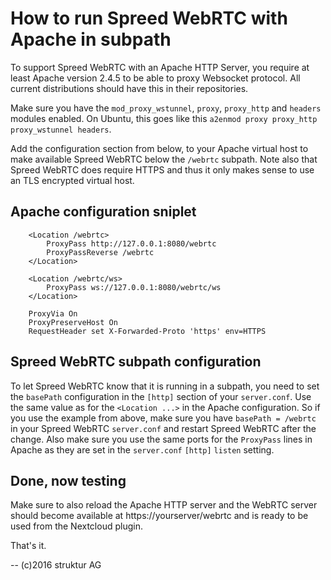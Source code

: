 # How to run Spreed WebRTC with Apache in subpath

To support Spreed WebRTC with an Apache HTTP Server, you require at least Apache
version 2.4.5 to be able to proxy Websocket protocol. All current distributions
should have this in their repositories.

Make sure you have the `mod_proxy_wstunnel`, `proxy`, `proxy_http` and `headers`
modules enabled. On Ubuntu, this goes like this `a2enmod proxy proxy_http proxy_wstunnel headers`.

Add the configuration section from below, to your Apache virtual host to make
available Spreed WebRTC below the `/webrtc` subpath. Note also that Spreed
WebRTC does require HTTPS and thus it only makes sense to use an TLS encrypted
virtual host.

## Apache configuration sniplet

```
	<Location /webrtc>
		ProxyPass http://127.0.0.1:8080/webrtc
		ProxyPassReverse /webrtc
	</Location>

	<Location /webrtc/ws>
		ProxyPass ws://127.0.0.1:8080/webrtc/ws
	</Location>

	ProxyVia On
	ProxyPreserveHost On
	RequestHeader set X-Forwarded-Proto 'https' env=HTTPS
```

## Spreed WebRTC subpath configuration

To let Spreed WebRTC know that it is running in a subpath, you need to set the
`basePath` configuration in the `[http]` section of your `server.conf`. Use the
same value as for the `<Location ...>` in the Apache configuration. So if you
use the example from above, make sure you have `basePath = /webrtc` in your
Spreed WebRTC `server.conf` and restart Spreed WebRTC after the change. Also
make sure you use the same ports for the `ProxyPass` lines in Apache as they are
set in the `server.conf` `[http]` `listen` setting.

## Done, now testing

Make sure to also reload the Apache HTTP server and the WebRTC server should
become available at https://yourserver/webrtc and is ready to be used from the
Nextcloud plugin.

That's it.

--
(c)2016 struktur AG
